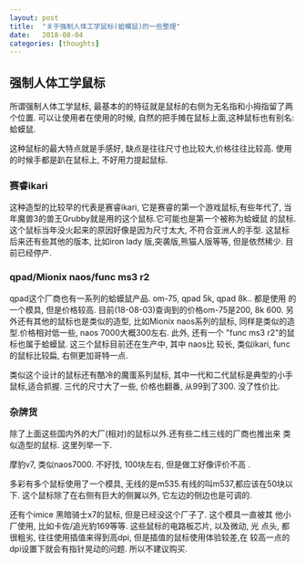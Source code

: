 ```yaml
---
layout: post
title:  "关于强制人体工学鼠标(蛤蟆鼠)的一些整理"
date:   2018-08-04
categories: [thoughts]
---
```


## 强制人体工学鼠标

所谓强制人体工学鼠标, 最基本的的特征就是鼠标的右侧为无名指和小拇指留了两个位置.
可以让使用者在使用的时候, 自然的把手摊在鼠标上面,这种鼠标也有别名:蛤蟆鼠.

这种鼠标的最大特点就是手感好, 缺点是往往尺寸也比较大,价格往往比较高. 使用的时候手都是趴在鼠标上, 不好用力提起鼠标.

### 赛睿ikari

这种造型的比较早的代表是赛睿ikari, 它是赛睿的第一个游戏鼠标,有些年代了,
当年魔兽3的兽王Grubby就是用的这个鼠标.它可能也是第一个被称为蛤蟆鼠 的鼠标. 
这个鼠标当年没火起来的原因好像是因为尺寸太大, 不符合亚洲人的手型. 
这鼠标后来还有些其他的版本, 比如iron lady 版,突袭版,熊猫人版等等, 但是依然稀少. 目前已经停产.

### qpad/Mionix naos/func ms3 r2

qpad这个厂商也有一系列的蛤蟆鼠产品. om-75, qpad 5k, qpad 8k.. 都是使用 的一个模具, 但是价格较高.
目前(18-08-03)查询到的价格om-75是200, 8k 600. 
另外还有其他的鼠标也是类似的造型, 比如Mionix naos系列的鼠标, 同样是类似的造型.价格相对低一些, naos 7000大概300左右. 
此外, 还有一个 "func ms3 r2"的鼠标也属于蛤蟆鼠. 这三个鼠标目前还在生产中, 其中 naos比 较长, 类似ikari, func的鼠标比较扁, 右侧更加哥特一点.

类似这个设计的鼠标还有酷冷的魔蛋系列鼠标, 其中一代和二代鼠标是典型的小手鼠标,适合抓握. 
三代的尺寸大了一些, 价格也翻番, 从99到了300. 没了性价比.

### 杂牌货

除了上面这些国内外的大厂(相对)的鼠标以外.还有些二线三线的厂商也推出来 类似造型的鼠标. 这里列举一下.

摩豹v7, 类似naos7000. 不好找, 100块左右, 但是做工好像评价不高 .

多彩有多个鼠标使用了一个模具, 无线的是m535.有线的叫m537,都应该在50块以 下. 这个鼠标除了在右侧有巨大的侧翼以外, 它左边的侧边也是可调的.

还有个imice 黑暗骑士x7的鼠标, 但是已经没这个厂子了. 这个模具一直被其 他小厂使用, 比如卡佐/追光豹169等等. 这些鼠标的电路板芯片, 以及微动, 光 点头, 都很粗劣, 往往使用插值来得到高dpi, 但是插值的鼠标使用体验较差,在 较高一点的dpi设置下就会有指针晃动的问题. 所以不建议购买.